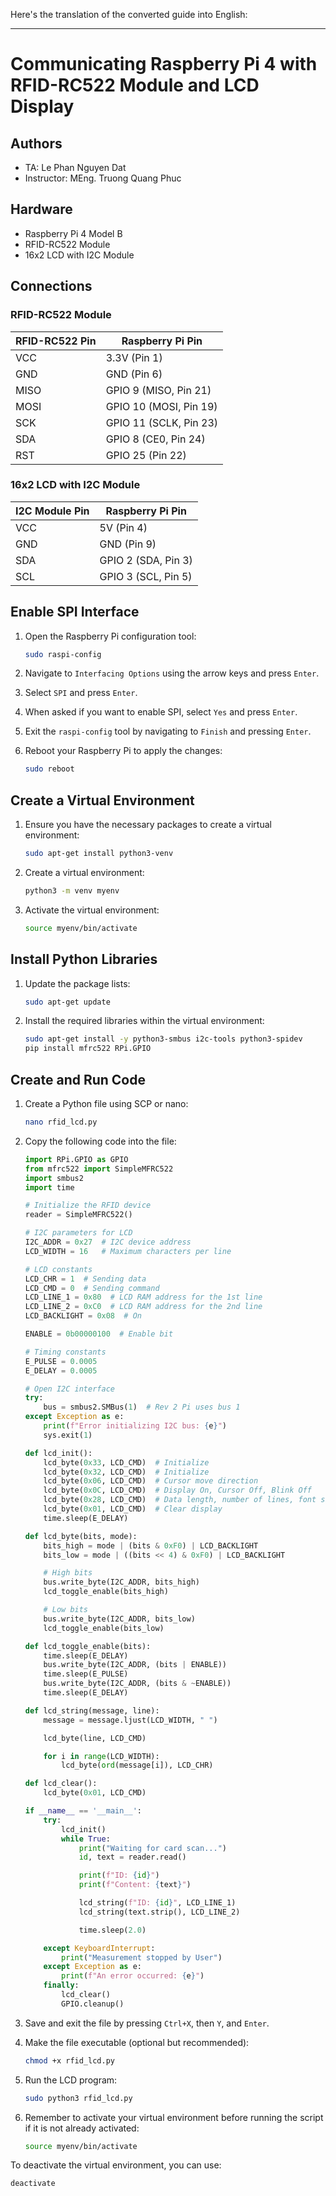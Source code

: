 Here's the translation of the converted guide into English:

---

# Communicating Raspberry Pi 4 with RFID-RC522 Module and LCD Display

## Authors

- TA: Le Phan Nguyen Dat
- Instructor: MEng. Truong Quang Phuc

## Hardware
- Raspberry Pi 4 Model B
- RFID-RC522 Module
- 16x2 LCD with I2C Module

## Connections

### RFID-RC522 Module
| RFID-RC522 Pin | Raspberry Pi Pin         |
|----------------|--------------------------|
| VCC            | 3.3V (Pin 1)             |
| GND            | GND (Pin 6)              |
| MISO           | GPIO 9 (MISO, Pin 21)    |
| MOSI           | GPIO 10 (MOSI, Pin 19)   |
| SCK            | GPIO 11 (SCLK, Pin 23)   |
| SDA            | GPIO 8 (CE0, Pin 24)     |
| RST            | GPIO 25 (Pin 22)         |

### 16x2 LCD with I2C Module
| I2C Module Pin | Raspberry Pi Pin         |
|----------------|--------------------------|
| VCC            | 5V (Pin 4)               |
| GND            | GND (Pin 9)              |
| SDA            | GPIO 2 (SDA, Pin 3)      |
| SCL            | GPIO 3 (SCL, Pin 5)      |

## Enable SPI Interface
1. Open the Raspberry Pi configuration tool:
    ```bash
    sudo raspi-config
    ```

2. Navigate to `Interfacing Options` using the arrow keys and press `Enter`.

3. Select `SPI` and press `Enter`.

4. When asked if you want to enable SPI, select `Yes` and press `Enter`.

5. Exit the `raspi-config` tool by navigating to `Finish` and pressing `Enter`.

6. Reboot your Raspberry Pi to apply the changes:
    ```bash
    sudo reboot
    ```

## Create a Virtual Environment
1. Ensure you have the necessary packages to create a virtual environment:
    ```bash
    sudo apt-get install python3-venv
    ```

2. Create a virtual environment:
    ```bash
    python3 -m venv myenv
    ```

3. Activate the virtual environment:
    ```bash
    source myenv/bin/activate
    ```

## Install Python Libraries
1. Update the package lists:
    ```bash
    sudo apt-get update
    ```

2. Install the required libraries within the virtual environment:
    ```bash
    sudo apt-get install -y python3-smbus i2c-tools python3-spidev
    pip install mfrc522 RPi.GPIO
    ```

## Create and Run Code
1. Create a Python file using SCP or nano:
    ```bash
    nano rfid_lcd.py
    ```

2. Copy the following code into the file:
    ```python
    import RPi.GPIO as GPIO
    from mfrc522 import SimpleMFRC522
    import smbus2
    import time

    # Initialize the RFID device
    reader = SimpleMFRC522()

    # I2C parameters for LCD
    I2C_ADDR = 0x27  # I2C device address
    LCD_WIDTH = 16   # Maximum characters per line

    # LCD constants
    LCD_CHR = 1  # Sending data
    LCD_CMD = 0  # Sending command
    LCD_LINE_1 = 0x80  # LCD RAM address for the 1st line
    LCD_LINE_2 = 0xC0  # LCD RAM address for the 2nd line
    LCD_BACKLIGHT = 0x08  # On

    ENABLE = 0b00000100  # Enable bit

    # Timing constants
    E_PULSE = 0.0005
    E_DELAY = 0.0005

    # Open I2C interface
    try:
        bus = smbus2.SMBus(1)  # Rev 2 Pi uses bus 1
    except Exception as e:
        print(f"Error initializing I2C bus: {e}")
        sys.exit(1)

    def lcd_init():
        lcd_byte(0x33, LCD_CMD)  # Initialize
        lcd_byte(0x32, LCD_CMD)  # Initialize
        lcd_byte(0x06, LCD_CMD)  # Cursor move direction
        lcd_byte(0x0C, LCD_CMD)  # Display On, Cursor Off, Blink Off
        lcd_byte(0x28, LCD_CMD)  # Data length, number of lines, font size
        lcd_byte(0x01, LCD_CMD)  # Clear display
        time.sleep(E_DELAY)

    def lcd_byte(bits, mode):
        bits_high = mode | (bits & 0xF0) | LCD_BACKLIGHT
        bits_low = mode | ((bits << 4) & 0xF0) | LCD_BACKLIGHT

        # High bits
        bus.write_byte(I2C_ADDR, bits_high)
        lcd_toggle_enable(bits_high)

        # Low bits
        bus.write_byte(I2C_ADDR, bits_low)
        lcd_toggle_enable(bits_low)

    def lcd_toggle_enable(bits):
        time.sleep(E_DELAY)
        bus.write_byte(I2C_ADDR, (bits | ENABLE))
        time.sleep(E_PULSE)
        bus.write_byte(I2C_ADDR, (bits & ~ENABLE))
        time.sleep(E_DELAY)

    def lcd_string(message, line):
        message = message.ljust(LCD_WIDTH, " ")

        lcd_byte(line, LCD_CMD)

        for i in range(LCD_WIDTH):
            lcd_byte(ord(message[i]), LCD_CHR)

    def lcd_clear():
        lcd_byte(0x01, LCD_CMD)

    if __name__ == '__main__':
        try:
            lcd_init()
            while True:
                print("Waiting for card scan...")
                id, text = reader.read()

                print(f"ID: {id}")
                print(f"Content: {text}")

                lcd_string(f"ID: {id}", LCD_LINE_1)
                lcd_string(text.strip(), LCD_LINE_2)

                time.sleep(2.0)

        except KeyboardInterrupt:
            print("Measurement stopped by User")
        except Exception as e:
            print(f"An error occurred: {e}")
        finally:
            lcd_clear()
            GPIO.cleanup()
    ```

3. Save and exit the file by pressing `Ctrl+X`, then `Y`, and `Enter`.

4. Make the file executable (optional but recommended):
    ```bash
    chmod +x rfid_lcd.py
    ```

5. Run the LCD program:
    ```bash
    sudo python3 rfid_lcd.py
    ```

6. Remember to activate your virtual environment before running the script if it is not already activated:
    ```bash
    source myenv/bin/activate
    ```

To deactivate the virtual environment, you can use:
```bash
deactivate
```
